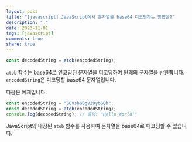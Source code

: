 ```yaml
---
layout: post
title: "[javascript] JavaScript에서 문자열을 base64 디코딩하는 방법은?"
description: " "
date: 2023-11-01
tags: [javascript]
comments: true
share: true
---
```


```javascript
const decodedString = atob(encodedString);
```

`atob` 함수는 base64로 인코딩된 문자열을 디코딩하여 원래의 문자열을 반환합니다. `encodedString`은 디코딩할 base64 문자열입니다.

다음은 예제입니다:

```javascript
const encodedString = "SGVsbG8gV29ybGQh";
const decodedString = atob(encodedString);
console.log(decodedString); // 출력: "Hello World!"
```

JavaScript의 내장된 `atob` 함수를 사용하여 문자열을 base64로 디코딩할 수 있습니다.